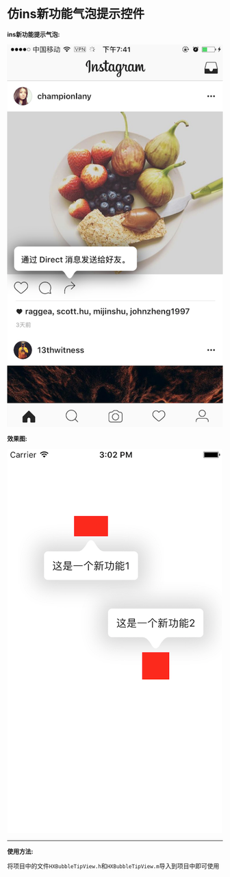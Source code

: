 # 仿ins新功能气泡提示控件
**ins新功能提示气泡:**

![](images/00001.png)


**效果图:**

![](images/00002.png)
***
**使用方法:**

将项目中的文件`HXBubbleTipView.h`和`HXBubbleTipView.m`导入到项目中即可使用